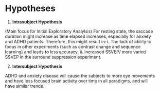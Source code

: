 # Hypotheses

1. **Intrasubject Hypothesis**

(Main focus for Initial Exploratory Analylsis) For resting state, the saccade duration might increase as time elapsed increases, especially for anxiety and ADHD patients. Therefore, this might result in:
	i. The lack of ability to focus in other experiments (such as contrast change and sequence learning) and leads to less accuracy.
	ii. Increased SSVEP/ more varied SSVEP in the surround suppression experiment.

2. **Intersubject Hypothesis**

ADHD and anxiety disease will cause the subjects to more eye movements and have less focused brain activity over time in all paradigms, and will have similar trends.
